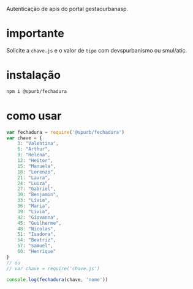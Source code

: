 Autenticação de apis do portal gestaourbanasp.

# importante
Solicite a `chave.js` e o valor de `tipo` com devspurbanismo ou smul/atic. 

# instalação
```bash
npm i @spurb/fechadura
```

# como usar
```javascript
var fechadura = require('@spurb/fechadura')
var chave = {
	3: "Valentina",
	6: "Arthur",
	9: "Helena",
	12: "Heitor",
	15: "Manuela",
	18: "Lorenzo",
	21: "Laura",
	24: "Luiza",
	27: "Gabriel",
	30: "Benjamin",
	33: "Lívia",
	36: "Maria",
	39: "Livia",
	42: "Giovanna",
	45: "Guilherme",
	48: "Nicolas",
	51: "Isadora",
	54: "Beatriz",
	57: "Samuel",
	60: "Henrique"
}
// ou
// var chave = require('chave.js')

console.log(fechadura(chave, 'nome'))

```